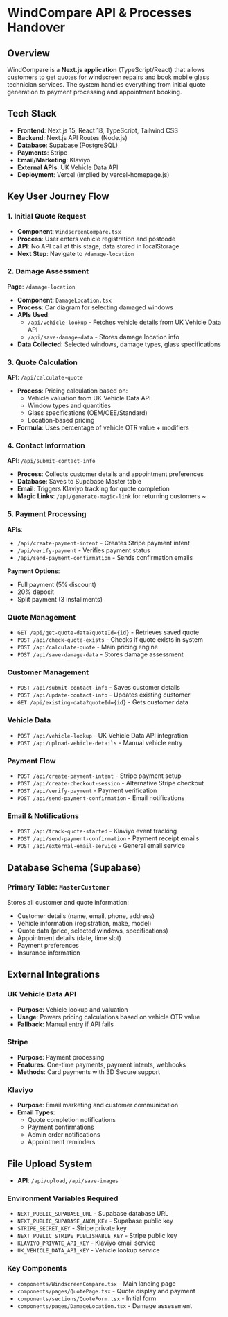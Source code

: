 # WindCompare API & Processes Handover

## Overview
WindCompare is a **Next.js application** (TypeScript/React) that allows customers to get quotes for windscreen repairs and book mobile glass technician services. The system handles everything from initial quote generation to payment processing and appointment booking.

## Tech Stack
- **Frontend**: Next.js 15, React 18, TypeScript, Tailwind CSS
- **Backend**: Next.js API Routes (Node.js)
- **Database**: Supabase (PostgreSQL)
- **Payments**: Stripe
- **Email/Marketing**: Klaviyo
- **External APIs**: UK Vehicle Data API
- **Deployment**: Vercel (implied by vercel-homepage.js)

## Key User Journey Flow

### 1. Initial Quote Request
- **Component**: `WindscreenCompare.tsx`
- **Process**: User enters vehicle registration and postcode
- **API**: No API call at this stage, data stored in localStorage
- **Next Step**: Navigate to `/damage-location`

### 2. Damage Assessment
**Page**: `/damage-location`
- **Component**: `DamageLocation.tsx`
- **Process**: Car diagram for selecting damaged windows
- **APIs Used**:
  - `/api/vehicle-lookup` - Fetches vehicle details from UK Vehicle Data API
  - `/api/save-damage-data` - Stores damage location info
- **Data Collected**: Selected windows, damage types, glass specifications

### 3. Quote Calculation
**API**: `/api/calculate-quote`
- **Process**: Pricing calculation based on:
  - Vehicle valuation from UK Vehicle Data API
  - Window types and quantities
  - Glass specifications (OEM/OEE/Standard)
  - Location-based pricing
- **Formula**: Uses percentage of vehicle OTR value + modifiers

### 4. Contact Information
**API**: `/api/submit-contact-info`
- **Process**: Collects customer details and appointment preferences
- **Database**: Saves to Supabase Master table
- **Email**: Triggers Klaviyo tracking for quote completion
- **Magic Links**: `/api/generate-magic-link` for returning customers ~

### 5. Payment Processing
**APIs**:
- `/api/create-payment-intent` - Creates Stripe payment intent
- `/api/verify-payment` - Verifies payment status
- `/api/send-payment-confirmation` - Sends confirmation emails

**Payment Options**:
- Full payment (5% discount)
- 20% deposit
- Split payment (3 installments)

### Quote Management
- `GET /api/get-quote-data?quoteId={id}` - Retrieves saved quote
- `POST /api/check-quote-exists` - Checks if quote exists in system
- `POST /api/calculate-quote` - Main pricing engine
- `POST /api/save-damage-data` - Stores damage assessment

### Customer Management
- `POST /api/submit-contact-info` - Saves customer details
- `POST /api/update-contact-info` - Updates existing customer
- `GET /api/existing-data?quoteId={id}` - Gets customer data

### Vehicle Data
- `POST /api/vehicle-lookup` - UK Vehicle Data API integration
- `POST /api/upload-vehicle-details` - Manual vehicle entry

### Payment Flow
- `POST /api/create-payment-intent` - Stripe payment setup
- `POST /api/create-checkout-session` - Alternative Stripe checkout
- `POST /api/verify-payment` - Payment verification
- `POST /api/send-payment-confirmation` - Email notifications

### Email & Notifications
- `POST /api/track-quote-started` - Klaviyo event tracking
- `POST /api/send-payment-confirmation` - Payment receipt emails
- `POST /api/external-email-service` - General email service

## Database Schema (Supabase)

### Primary Table: `MasterCustomer`
Stores all customer and quote information:
- Customer details (name, email, phone, address)
- Vehicle information (registration, make, model)
- Quote data (price, selected windows, specifications)
- Appointment details (date, time slot)
- Payment preferences
- Insurance information

## External Integrations

### UK Vehicle Data API
- **Purpose**: Vehicle lookup and valuation
- **Usage**: Powers pricing calculations based on vehicle OTR value
- **Fallback**: Manual entry if API fails

### Stripe
- **Purpose**: Payment processing
- **Features**: One-time payments, payment intents, webhooks
- **Methods**: Card payments with 3D Secure support

### Klaviyo
- **Purpose**: Email marketing and customer communication
- **Email Types**:
  - Quote completion notifications
  - Payment confirmations
  - Admin order notifications
  - Appointment reminders



## File Upload System
- **API**: `/api/upload`, `/api/save-images`


### Environment Variables Required
- `NEXT_PUBLIC_SUPABASE_URL` - Supabase database URL
- `NEXT_PUBLIC_SUPABASE_ANON_KEY` - Supabase public key
- `STRIPE_SECRET_KEY` - Stripe private key
- `NEXT_PUBLIC_STRIPE_PUBLISHABLE_KEY` - Stripe public key
- `KLAVIYO_PRIVATE_API_KEY` - Klaviyo email service
- `UK_VEHICLE_DATA_API_KEY` - Vehicle lookup service

### Key Components
- `components/WindscreenCompare.tsx` - Main landing page
- `components/pages/QuotePage.tsx` - Quote display and payment
- `components/sections/QuoteForm.tsx` - Initial form
- `components/pages/DamageLocation.tsx` - Damage assessment


